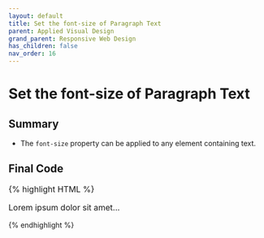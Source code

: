 ```yaml
---
layout: default
title: Set the font-size of Paragraph Text
parent: Applied Visual Design
grand_parent: Responsive Web Design
has_children: false
nav_order: 16
---
```

# Set the font-size of Paragraph Text
## Summary
- The `font-size` property can be applied to any element containing text.

## Final Code

{% highlight HTML %}
<style>
  p {
    font-size: 16px;
  }
</style>
<p>
  Lorem ipsum dolor sit amet...
</p>
{% endhighlight %}